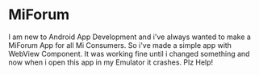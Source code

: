 # MiForum
I am new to Android App Development and i've always wanted to make a  MiForum App for all Mi Consumers.
So i've made a simple app with WebView Component. It was working fine until i changed something and now when i open this app in my Emulator it crashes.
Plz Help!
